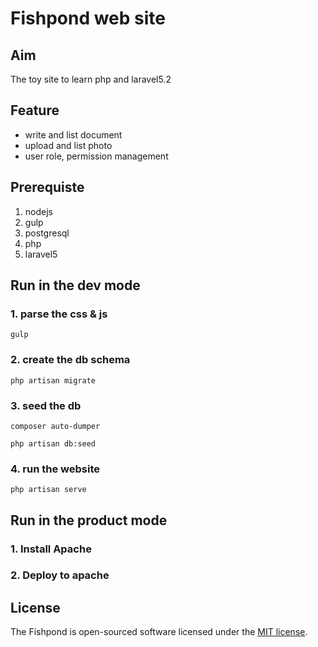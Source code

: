 # Fishpond web site
## Aim
The toy site to learn php and laravel5.2
## Feature
* write and list document
* upload and list photo
* user role, permission management

## Prerequiste

1. nodejs
2. gulp
3. postgresql
4. php
5. laravel5

## Run in the dev mode
### 1. parse the css & js
`gulp`

### 2. create the db schema
`php artisan migrate`
### 3. seed the db
`composer auto-dumper`

`php artisan db:seed`
### 4. run the website
`php artisan serve`
## Run in the product mode
### 1. Install Apache
### 2. Deploy to apache
## License

The Fishpond is open-sourced software licensed under the [MIT license](http://opensource.org/licenses/MIT).
